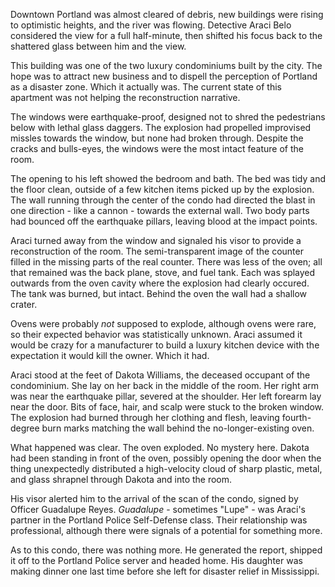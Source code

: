 Downtown Portland was almost cleared of debris, new buildings were rising to optimistic heights, and the river was flowing. Detective Araci Belo considered the view for a full half-minute, then shifted his focus back to the shattered glass between him and the view.

This building was one of the two luxury condominiums built by the city. The hope was to attract new business and to dispell the perception of Portland as a disaster zone. Which it actually was. The current state of this apartment was not helping the reconstruction narrative.

The windows were earthquake-proof, designed not to shred the pedestrians below with lethal glass daggers. The explosion had propelled improvised missles towards the window, but none had broken through. Despite the cracks and bulls-eyes, the windows were the most intact feature of the room.

The opening to his left showed the bedroom and bath. The bed was tidy and the floor clean, outside of a few kitchen items picked up by the explosion. The wall running through the center of the condo had directed the blast in one direction - like a cannon - towards the external wall. Two body parts had bounced off the earthquake pillars, leaving blood at the impact points.

Araci turned away from the window and signaled his visor to provide a reconstruction of the room. The semi-transparent image of the counter filled in the missing parts of the real counter. There was less of the oven; all that remained was the back plane, stove, and fuel tank. Each was splayed outwards from the oven cavity where the explosion had clearly occured. The tank was burned, but intact. Behind the oven the wall had a shallow crater. 

Ovens were probably *not* supposed to explode, although ovens were rare, so their expected behavior was statistically unknown. Araci assumed it would be crazy for a manufacturer to build a luxury kitchen device with the expectation it would kill the owner. Which it had.

Araci stood at the feet of Dakota Williams, the deceased occupant of the condominium. She lay on her back in the middle of the room. Her right arm was near the earthquake pillar, severed at the shoulder. Her left forearm lay near the door. Bits of face, hair, and scalp were stuck to the broken window. The explosion had burned through her clothing and flesh, leaving fourth-degree burn marks matching the wall behind the no-longer-existing oven.

What happened was clear. The oven exploded. No mystery here. Dakota had been standing in front of the oven, possibly opening the door when the thing unexpectedly distributed a high-velocity cloud of sharp plastic, metal, and glass shrapnel through Dakota and into the room.

His visor alerted him to the arrival of the scan of the condo, signed by Officer Guadalupe Reyes. *Guadalupe* - sometimes "Lupe" - was Araci's partner in the Portland Police Self-Defense class. Their relationship was professional, although there were signals of a potential for something more. 

As to this condo, there was nothing more. He generated the report, shipped it off to the Portland Police server and headed home. His daughter was making dinner one last time before she left for disaster relief in Mississippi.
